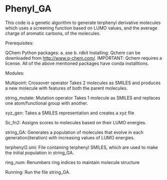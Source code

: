# Phenyl_GA
This code is a genetic algorithm to generate terphenyl derivative molecules which uses a screening function based on LUMO values, and the average charge of aromatic carbons, of the molecules.

Prerequisites:

QChem
Python packages: a. ase b. rdkit
Installing: Qchem can be downloaded from http://www.q-chem.com/. IMPORTANT: Qchem requires a license. All of the above mentioned packages have conda installtions.

Modules:

Multipoint: Crossover operator Takes 2 molecules as SMILES and produces a new molecule with features of both the parent molecules.

string_mutate: Mutation operator Takes 1 molecule as SMILES and replaces one atom/functional group with another.

xyz_gen: Takes a SMILES representation and creates a xyz file

Sc_fn2: Assigns scores to molecules based on their LUMO energies.

string_GA: Generates a population of molecules that evolve in each generation(iteration) with increasing values of LUMO energies.

terphenyl2.smi: File containing terphenyl SMILES, which are used to make the initial population in string_GA.

ring_num: Renumbers ring indices to maintain molecule structure

Running: Run the file string_GA.
